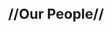 ---
pid: ls82
title: "//Our People//"
location_transcription: Parkway
coordinates: "[-75.172051201795, 39.959079710973]"
zipcode: '19128'
gen_neighborhood: Northwest Philadelphia
neighborhood: Roxborough
outside_phl: 
age: '54'
age_range: 50-59
instagram: 
image_file_name: ls_82.jpg
proposal_transcription: A monument to our heritage. Something that honors our rivers.
  Something that honors one industrial history. Something to honor Native Americans.
  The forgotten people.
topic: History,Race Ethnicity
topic_summary: 0, 0
type: Other No Form
keywords_other: 
credit: Andrew
image_labels: 
twitter: 
facebook: 
permalink: "/monuments/ls82/"
layout: item-page
---